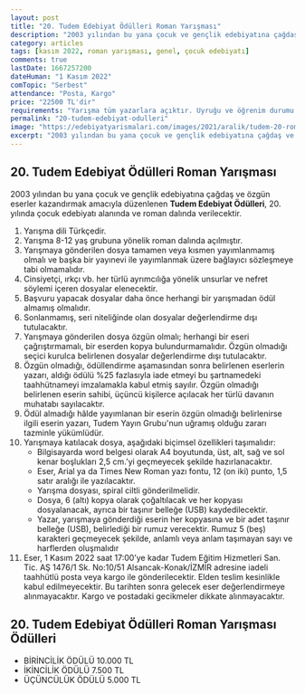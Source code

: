 ```yaml
---
layout: post
title: "20. Tudem Edebiyat Ödülleri Roman Yarışması"
description: "2003 yılından bu yana çocuk ve gençlik edebiyatına çağdaş ve özgün eserler kazandırmak amacıyla düzenlenen Tudem Edebiyat Ödülleri, 20. yılında çocuk edebiyatı alanında ve roman dalında verilecektir."
category: articles
tags: [kasım 2022, roman yarışması, genel, çocuk edebiyatı]
comments: true
lastDate: 1667257200
dateHuman: "1 Kasım 2022"
comTopic: "Serbest"
attendance: "Posta, Kargo"
price: "22500 TL'dir"
requirements: "Yarışma tüm yazarlara açıktır. Uyruğu ve öğrenim durumu ne olursa olsun 18 yaşın üzerinde olan ve şartname koşullarına uyan herkes katılabilir"
permalink: "20-tudem-edebiyat-odulleri"
image: "https://edebiyatyarismalari.com/images/2021/aralik/tudem-20-roman-yarismasi.jpg"
excerpt: "2003 yılından bu yana çocuk ve gençlik edebiyatına çağdaş ve özgün eserler kazandırmak amacıyla düzenlenen Tudem Edebiyat Ödülleri, 20. yılında çocuk edebiyatı alanında ve roman dalında verilecektir."
---
```


## 20. Tudem Edebiyat Ödülleri Roman Yarışması
2003 yılından bu yana çocuk ve gençlik edebiyatına çağdaş ve özgün eserler kazandırmak amacıyla düzenlenen **Tudem Edebiyat Ödülleri**, 20. yılında çocuk edebiyatı alanında ve roman dalında verilecektir.  

1. Yarışma dili Türkçedir.
2. Yarışma 8-12 yaş grubuna yönelik roman dalında açılmıştır.
3. Yarışmaya gönderilen dosya tamamen veya kısmen yayımlanmamış olmalı ve başka bir yayınevi ile yayımlanmak üzere bağlayıcı sözleşmeye tabi olmamalıdır.
4. Cinsiyetçi, ırkçı vb. her türlü ayrımcılığa yönelik unsurlar ve nefret söylemi içeren dosyalar elenecektir.
5. Başvuru yapacak dosyalar daha önce herhangi bir yarışmadan ödül almamış olmalıdır.
6. Sonlanmamış, seri niteliğinde olan dosyalar değerlendirme dışı tutulacaktır.
7. Yarışmaya gönderilen dosya özgün olmalı; herhangi bir eseri çağrıştırmamalı, bir eserden kopya bulundurmamalıdır. Özgün olmadığı seçici kurulca belirlenen dosyalar değerlendirme dışı tutulacaktır.
8. Özgün olmadığı, ödüllendirme aşamasından sonra belirlenen eserlerin yazarı, aldığı ödülü %25 fazlasıyla iade etmeyi bu şartnamedeki taahhütnameyi imzalamakla kabul etmiş sayılır. Özgün olmadığı belirlenen eserin sahibi, üçüncü kişilerce açılacak her türlü davanın muhatabı sayılacaktır.
9. Ödül almadığı hâlde yayımlanan bir eserin özgün olmadığı belirlenirse ilgili eserin yazarı, Tudem Yayın Grubu'nun uğramış olduğu zararı tazminle yükümlüdür.
10. Yarışmaya katılacak dosya, aşağıdaki biçimsel özellikleri taşımalıdır:
    - Bilgisayarda word belgesi olarak A4 boyutunda, üst, alt, sağ ve sol kenar boşlukları 2,5 cm.’yi geçmeyecek şekilde hazırlanacaktır.
    - Eser, Arial ya da Times New Roman yazı fontu, 12 (on iki) punto, 1,5 satır aralığı ile yazılacaktır.
    - Yarışma dosyası, spiral ciltli gönderilmelidir.
    - Dosya, 6 (altı) kopya olarak çoğaltılacak ve her kopyası dosyalanacak, ayrıca bir taşınır belleğe (USB) kaydedilecektir.
    - Yazar, yarışmaya gönderdiği eserin her kopyasına ve bir adet taşınır belleğe (USB), belirlediği bir rumuz verecektir. Rumuz 5 (beş) karakteri geçmeyecek şekilde, anlamlı veya anlam taşımayan sayı ve harflerden oluşmalıdır
11. Eser, 1 Kasım 2022 saat 17:00’ye kadar Tudem Eğitim Hizmetleri San. Tic. AŞ 1476/1 Sk. No:10/51 Alsancak-Konak/İZMİR adresine iadeli taahhütlü posta veya kargo ile gönderilecektir. Elden teslim kesinlikle kabul edilmeyecektir. Bu tarihten sonra gelecek eser değerlendirmeye alınmayacaktır. Kargo ve postadaki gecikmeler dikkate alınmayacaktır.

## 20. Tudem Edebiyat Ödülleri Roman Yarışması Ödülleri
- BİRİNCİLİK ÖDÜLÜ 10.000 TL
- İKİNCİLİK ÖDÜLÜ 7.500 TL
- ÜÇÜNCÜLÜK ÖDÜLÜ 5.000 TL